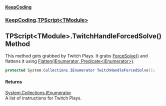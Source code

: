 #### [KeepCoding](index.md 'index')
### [KeepCoding](KeepCoding.md 'KeepCoding').[TPScript&lt;TModule&gt;](TPScript.TModule..md 'KeepCoding.TPScript&lt;TModule&gt;')
## TPScript&lt;TModule&gt;.TwitchHandleForcedSolve() Method
This method gets grabbed by Twitch Plays. It grabs [ForceSolve()](TPScript.TModule..ForceSolve().md 'KeepCoding.TPScript&lt;TModule&gt;.ForceSolve()') and flattens it using [Flatten(IEnumerator, Predicate&lt;IEnumerator&gt;)](Helper.Flatten.1fU+zZAhpugERKJvQxZvsQ.md 'KeepCoding.Helper.Flatten(System.Collections.IEnumerator, System.Predicate&lt;System.Collections.IEnumerator&gt;)').  
```csharp
protected System.Collections.IEnumerator TwitchHandleForcedSolve();
```
#### Returns
[System.Collections.IEnumerator](https://docs.microsoft.com/en-us/dotnet/api/System.Collections.IEnumerator 'System.Collections.IEnumerator')  
A list of instructions for Twitch Plays.
